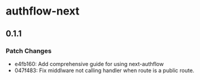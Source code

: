 # authflow-next

## 0.1.1

### Patch Changes

- e4fb160: Add comprehensive guide for using next-authflow
- 047f483: Fix middlware not calling handler when route is a public route.
